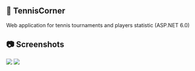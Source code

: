 ## 🎾 TennisCorner

Web application for tennis tournaments and players statistic (ASP.NET 6.0)

## :camera: Screenshots
<img src="https://res.cloudinary.com/be-gorgeous/image/upload/v1655111088/images/TennisCorner/screencapture-localhost-44319-Tournaments-2022-06-13-12_02_56_wp3etb.png" />
<img src="https://res.cloudinary.com/be-gorgeous/image/upload/v1655111090/images/TennisCorner/screencapture-localhost-44319-Tournaments-Details-5-2022-06-13-12_03_18_ajyz0q.png" />
